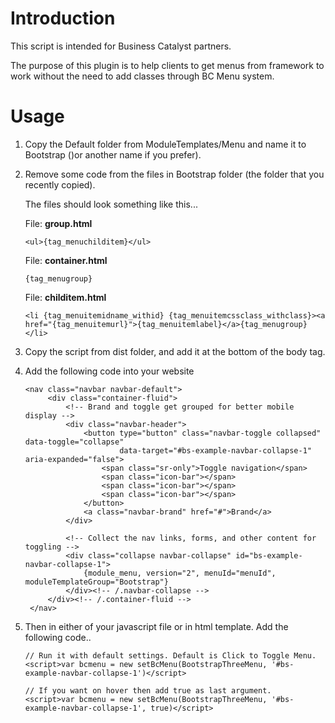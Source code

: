 # Introduction
This script is intended for Business Catalyst partners. 

The purpose of this plugin is to help clients to get menus from framework to work without the need to add classes
through BC Menu system.

# Usage

1. Copy the Default folder from ModuleTemplates/Menu and name it to Bootstrap ()or another name if you prefer). 
2. Remove some code from the files in Bootstrap folder (the folder that you recently copied).

    The files should look something like this...
    
    File: **group.html**
    ```
    <ul>{tag_menuchilditem}</ul>
    ```
    
    File: **container.html**
    ```
    {tag_menugroup}
    ```
    
    File: **childitem.html**
    ```
    <li {tag_menuitemidname_withid} {tag_menuitemcssclass_withclass}><a href="{tag_menuitemurl}">{tag_menuitemlabel}</a>{tag_menugroup}</li>
    ```
3. Copy the script from dist folder, and add it at the bottom of the body tag.
4. Add the following code into your website
   ````
   <nav class="navbar navbar-default">
        <div class="container-fluid">
            <!-- Brand and toggle get grouped for better mobile display -->
            <div class="navbar-header">
                <button type="button" class="navbar-toggle collapsed" data-toggle="collapse"
                        data-target="#bs-example-navbar-collapse-1" aria-expanded="false">
                    <span class="sr-only">Toggle navigation</span>
                    <span class="icon-bar"></span>
                    <span class="icon-bar"></span>
                    <span class="icon-bar"></span>
                </button>
                <a class="navbar-brand" href="#">Brand</a>
            </div>
    
            <!-- Collect the nav links, forms, and other content for toggling -->
            <div class="collapse navbar-collapse" id="bs-example-navbar-collapse-1">
                {module_menu, version="2", menuId="menuId", moduleTemplateGroup="Bootstrap"}
            </div><!-- /.navbar-collapse -->
        </div><!-- /.container-fluid -->
    </nav>
   ````
5. Then in either of your javascript file or in html template. Add the following code..

    ```
    // Run it with default settings. Default is Click to Toggle Menu.
    <script>var bcmenu = new setBcMenu(BootstrapThreeMenu, '#bs-example-navbar-collapse-1')</script>
    
    // If you want on hover then add true as last argument.
    <script>var bcmenu = new setBcMenu(BootstrapThreeMenu, '#bs-example-navbar-collapse-1', true)</script>
    ```